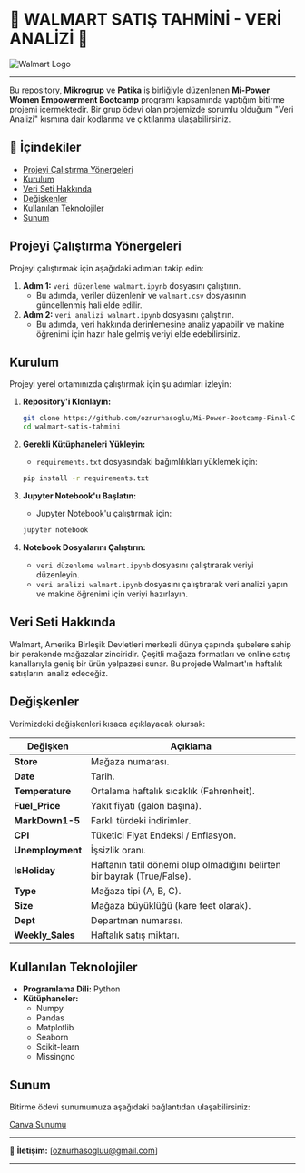 # 🌟 WALMART SATIŞ TAHMİNİ - VERİ ANALİZİ 🌟

![Walmart Logo](https://upload.wikimedia.org/wikipedia/commons/thumb/c/ca/Walmart_logo.svg/1200px-Walmart_logo.svg.png)

---

Bu repository, **Mikrogrup** ve **Patika** iş birliğiyle düzenlenen **Mi-Power Women Empowerment Bootcamp** programı kapsamında yaptığım bitirme projemi içermektedir. Bir grup ödevi olan projemizde sorumlu olduğum "Veri Analizi" kısmına dair kodlarıma ve çıktılarıma ulaşabilirsiniz.

## 📄 İçindekiler
- [Projeyi Çalıştırma Yönergeleri](#projeyi-çalıştırma-yönergeleri)
- [Kurulum](#kurulum)
- [Veri Seti Hakkında](#veri-seti-hakkında)
- [Değişkenler](#değişkenler)
- [Kullanılan Teknolojiler](#kullanılan-teknolojiler)
- [Sunum](#sunum)

## Projeyi Çalıştırma Yönergeleri

Projeyi çalıştırmak için aşağıdaki adımları takip edin:

1. **Adım 1:** `veri düzenleme walmart.ipynb` dosyasını çalıştırın.
    - Bu adımda, veriler düzenlenir ve `walmart.csv` dosyasının güncellenmiş hali elde edilir.
2. **Adım 2:** `veri analizi walmart.ipynb` dosyasını çalıştırın.
    - Bu adımda, veri hakkında derinlemesine analiz yapabilir ve makine öğrenimi için hazır hale gelmiş veriyi elde edebilirsiniz.

## Kurulum

Projeyi yerel ortamınızda çalıştırmak için şu adımları izleyin:

1. **Repository'i Klonlayın:**
    ```bash
    git clone https://github.com/oznurhasoglu/Mi-Power-Bootcamp-Final-Case.git
    cd walmart-satis-tahmini
    ```

2. **Gerekli Kütüphaneleri Yükleyin:**
    - `requirements.txt` dosyasındaki bağımlılıkları yüklemek için:
    ```bash
    pip install -r requirements.txt
    ```

3. **Jupyter Notebook'u Başlatın:**
    - Jupyter Notebook'u çalıştırmak için:
    ```bash
    jupyter notebook
    ```

4. **Notebook Dosyalarını Çalıştırın:**
    - `veri düzenleme walmart.ipynb` dosyasını çalıştırarak veriyi düzenleyin.
    - `veri analizi walmart.ipynb` dosyasını çalıştırarak veri analizi yapın ve makine öğrenimi için veriyi hazırlayın.

## Veri Seti Hakkında
Walmart, Amerika Birleşik Devletleri merkezli dünya çapında şubelere sahip bir perakende mağazalar zinciridir. Çeşitli mağaza formatları ve online satış kanallarıyla geniş bir ürün yelpazesi sunar. Bu projede Walmart'ın haftalık satışlarını analiz edeceğiz.

## Değişkenler
Verimizdeki değişkenleri kısaca açıklayacak olursak:

| Değişken       | Açıklama                                          |
| -------------- | ------------------------------------------------- |
| **Store**      | Mağaza numarası.                                  |
| **Date**       | Tarih.                                            |
| **Temperature**| Ortalama haftalık sıcaklık (Fahrenheit).          |
| **Fuel_Price** | Yakıt fiyatı (galon başına).                      |
| **MarkDown1-5**| Farklı türdeki indirimler.                        |
| **CPI**        | Tüketici Fiyat Endeksi / Enflasyon.               |
| **Unemployment**| İşsizlik oranı.                                   |
| **IsHoliday**  | Haftanın tatil dönemi olup olmadığını belirten bir bayrak (True/False). |
| **Type**       | Mağaza tipi (A, B, C).                            |
| **Size**       | Mağaza büyüklüğü (kare feet olarak).              |
| **Dept**       | Departman numarası.                               |
| **Weekly_Sales**| Haftalık satış miktarı.                          |

## Kullanılan Teknolojiler
- **Programlama Dili:** Python
- **Kütüphaneler:** 
  - Numpy
  - Pandas
  - Matplotlib
  - Seaborn
  - Scikit-learn
  - Missingno

## Sunum
Bitirme ödevi sunumumuza aşağıdaki bağlantıdan ulaşabilirsiniz:

[Canva Sunumu](https://www.canva.com/design/DAGHdJoX--Q/K-Ml9XcJ3QkMCBD4B9nTmg/edit?utm_content=DAGHdJoX--Q&utm_campaign=designshare&utm_medium=link2&utm_source=sharebutton)

---

📧 **İletişim:** [oznurhasogluu@gmail.com]

---
